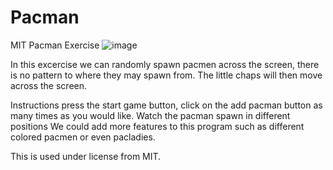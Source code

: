 # Pacman
MIT Pacman Exercise
![image](https://user-images.githubusercontent.com/109193497/192202393-081ee88d-8251-4a31-828c-e68c23bccd58.png)

In this excercise we can randomly spawn pacmen across the screen, there is no pattern to where they may spawn from. The little chaps will then move across the screen.

Instructions
press the start game button, click on the add pacman button as many times as you would like. Watch the pacman spawn in different positions
We could add more features to this program such as different colored pacmen or even pacladies.

This is used under license from MIT.
